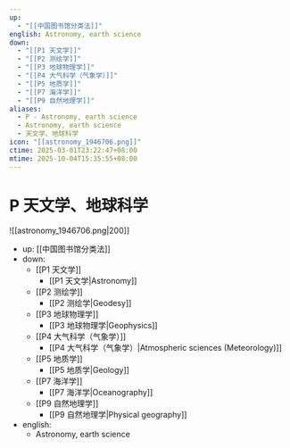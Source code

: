 ```yaml
---
up:
  - "[[中国图书馆分类法]]"
english: Astronomy, earth science
down:
  - "[[P1 天文学]]"
  - "[[P2 测绘学]]"
  - "[[P3 地球物理学]]"
  - "[[P4 大气科学（气象学）]]"
  - "[[P5 地质学]]"
  - "[[P7 海洋学]]"
  - "[[P9 自然地理学]]"
aliases:
  - P - Astronomy, earth science
  - Astronomy, earth science
  - 天文学、地球科学
icon: "[[astronomy_1946706.png]]"
ctime: 2025-03-01T23:22:47+08:00
mtime: 2025-10-04T15:35:55+08:00
---
```


# P 天文学、地球科学

![[astronomy_1946706.png|200]]

- up: [[中国图书馆分类法]]
- down:
	- [[P1 天文学]]
		- [[P1 天文学|Astronomy]]
	- [[P2 测绘学]]
		- [[P2 测绘学|Geodesy]]
	- [[P3 地球物理学]]
		- [[P3 地球物理学|Geophysics]]
	- [[P4 大气科学（气象学）]]
		- [[P4 大气科学（气象学）|Atmospheric sciences (Meteorology)]]
	- [[P5 地质学]]
		- [[P5 地质学|Geology]]
	- [[P7 海洋学]]
		- [[P7 海洋学|Oceanography]]
	- [[P9 自然地理学]]
		- [[P9 自然地理学|Physical geography]]
- english:
	- Astronomy, earth science
